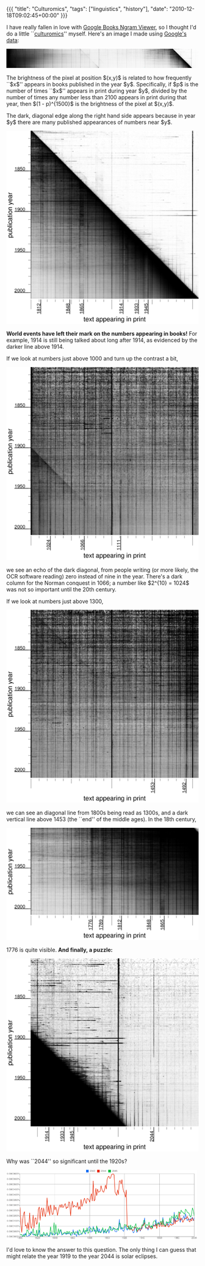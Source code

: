 {{{
  "title": "Culturomics",
  "tags": ["linguistics", "history"],
  "date": "2010-12-18T09:02:45+00:00"
}}}

  <p>I have really fallen in love with <a href="http://ngrams.googlelabs.com/">Google Books Ngram Viewer</a>, so I thought I'd do a little ``<a href="http://www.sciencemag.org/content/early/2010/12/15/science.1199644">culturomics</a>'' myself.  Here's an image I made using <a href="http://ngrams.googlelabs.com/datasets">Google's data</a>:</p>

<div class="displayedMedia"><a href='raster-original.png' title='Numbers in Print'><img src='raster-small.png' alt='Numbers in Print' /></a></div>

<p>The brightness of the pixel at position $(x,y)$ is related to
how frequently ``$x$'' appears in books published in
the year $y$.  Specifically, if $p$ is the number of times ``$x$''
appears in print during year $y$, divided by the number of times any
number less than 2100 appears in print during that year, then $(1 -
p)^{1500}$ is the brightness of the pixel at $(x,y)$.</p>

<p>The dark, diagonal edge along the right hand side appears because
in year $y$ there are many published appearances of numbers near $y$.</p>

<div class="displayedMedia"><img src='dark-diagonal-edge.png' alt='Dark diagonal edge' /></div>

<p><b>World events have left their mark on the numbers appearing in books!</b>  For example, 1914 is still being talked about long after 1914, as evidenced by the darker line above 1914.</p>

<p>If we look at numbers just above 1000 and turn up the contrast a bit,</p>

<div class="displayedMedia"><img src='around-one-thousand.png' alt='Around one thousand' /></div>

<p>we see an echo of the dark diagonal, from people writing (or more likely, the OCR software reading) zero instead of nine in the year.  There's a dark column for the Norman conquest in 1066; a number like $2^{10} = 1024$ was not so important until the 20th century.</p>

<p>If we look at numbers just above 1300,</p>

<div class="displayedMedia"><img src='above-1300.png' alt='Above 1300' /></div>

<p>we can see an diagonal line from 1800s being read as 1300s, and a dark vertical line above 1453 (the ``end'' of the middle ages).  In the 18th century,</p>

<div class="displayedMedia"><img src='above-1700.png' alt='Above 1700' /></div>

<p>1776 is quite visible.  <b>And finally, a puzzle:</b></p>

<div class="displayedMedia"><img src='why-2044.png' alt='Why 2044' /></div>

<p>Why was ``2044'' so significant until the 1920s?</p>

<div class="displayedMedia"><a href="http://ngrams.googlelabs.com/graph?content=2043,2044,2045&year_start=1800&year_end=2000&corpus=0&smoothing=0"><img width="500px" src='2044-graph.png' alt='2043,2044,2045 in Google ngrams viewer' /></a></div>

<p>I'd love to know the answer to this question.  The only thing I can guess that might relate the year 1919 to the year 2044 is solar eclipses.</p>

